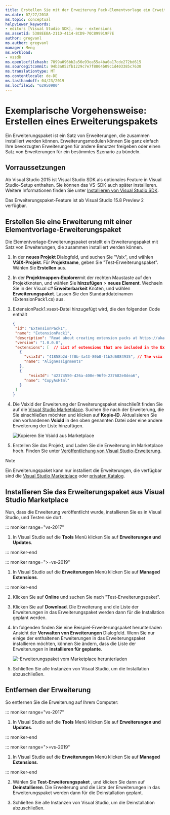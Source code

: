 ```yaml
---
title: Erstellen Sie mit der Erweiterung Pack-Elementvorlage ein Erweiterungspaket | Microsoft-Dokumentation
ms.date: 07/27/2018
ms.topic: conceptual
helpviewer_keywords:
- editors [Visual Studio SDK], new - extensions
ms.assetid: 5388EEBA-211D-4114-8CD9-70C899919F7E
author: gregvanl
ms.author: gregvanl
manager: Meng
ms.workload:
- vssdk
ms.openlocfilehash: 7899a096bb2a56e93ea55a4ba0a17cde272bd615
ms.sourcegitcommit: 94b3a052fb1229c7e7f8804b09c1d403385c7630
ms.translationtype: MT
ms.contentlocale: de-DE
ms.lasthandoff: 04/23/2019
ms.locfileid: "62950980"
---
```

# <a name="walkthrough-create-an-extension-pack"></a>Exemplarische Vorgehensweise: Erstellen eines Erweiterungspakets

Ein Erweiterungspaket ist ein Satz von Erweiterungen, die zusammen installiert werden können. Erweiterungsmodulen können Sie ganz einfach Ihre bevorzugten Erweiterungen für andere Benutzer freigeben oder einen Satz von Erweiterungen für ein bestimmtes Szenario zu bündeln.

## <a name="prerequisites"></a>Vorraussetzungen

Ab Visual Studio 2015 ist Visual Studio SDK als optionales Feature in Visual Studio-Setup enthalten. Sie können das VS-SDK auch später installieren. Weitere Informationen finden Sie unter [Installieren von Visual Studio SDK](../extensibility/installing-the-visual-studio-sdk.md).

Das Erweiterungspaket-Feature ist ab Visual Studio 15.8 Preview 2 verfügbar.

## <a name="create-an-extension-with-an-extension-pack-item-template"></a>Erstellen Sie eine Erweiterung mit einer Elementvorlage-Erweiterungspaket

Die Elementvorlage-Erweiterungspaket erstellt ein Erweiterungspaket mit Satz von Erweiterungen, die zusammen installiert werden können.

1. In der **neues Projekt** Dialogfeld, und suchen Sie "Vsix", und wählen **VSIX-Projekt**. Für **Projektname**, geben Sie "Test-Erweiterungspaket". Wählen Sie **Erstellen** aus.

2. In der **Projektmappen-Explorer**mit der rechten Maustaste auf den Projektknoten, und wählen Sie **hinzufügen** > **neues Element**. Wechseln Sie in der Visual c# **Erweiterbarkeit** Knoten, und wählen **Erweiterungspaket**. Lassen Sie den Standarddateinamen (ExtensionPack1.cs) aus.

3. ExtensionPack1.vsext-Datei hinzugefügt wird, die den folgenden Code enthält

   ```json
   {
    "id": "ExtensionPack1",
    "name": "ExtensionPack1",
    "description": "Read about creating extension packs at https://aka.ms/vsextpack",
    "version": "1.0.0.0",
    "extensions": [  // List of extensions that are included in the Extension Pack.
      {
        "vsixId": "41858b2d-ff0b-4a43-80b0-f1b2d6084935", // The vsix id of the extension you want to   include.
        "name": "AlignAssignments"
      },
      {
          "vsixId": "42374550-426a-400e-96f9-237682e8dea6",
        "name": "CopyAsHtml"
      }
    ]
   }
   ```

4. Die Vsixid der Erweiterung der Erweiterungspaket einschließt finden Sie auf die [Visual Studio Marketplace](https://marketplace.visualstudio.com/). Suchen Sie nach der Erweiterung, die Sie einschließen möchten und klicken auf **Kopie-ID**. Aktualisieren Sie den vorhandenen **VsixId** in den oben genannten Datei oder eine andere Erweiterung der Liste hinzufügen.

    ![Kopieren Sie VsixId aus Marketplace](media/vsixid-marketplace.png)

5. Erstellen Sie das Projekt, und Laden Sie die Erweiterung im Marketplace hoch. Finden Sie unter [Veröffentlichung von Visual Studio-Erweiterung](../extensibility/walkthrough-publishing-a-visual-studio-extension.md).

> [!NOTE]
> Ein Erweiterungspaket kann nur installiert die Erweiterungen, die verfügbar sind die [Visual Studio Marketplace](https://marketplace.visualstudio.com/) oder [privaten Katalog](../extensibility/how-to-create-an-atom-feed-for-a-private-gallery.md).

## <a name="install-the-extension-pack-from-the-visual-studio-marketplace"></a>Installieren Sie das Erweiterungspaket aus Visual Studio Marketplace

Nun, dass die Erweiterung veröffentlicht wurde, installieren Sie es in Visual Studio, und Testen sie dort.

::: moniker range="vs-2017"

1. In Visual Studio auf die **Tools** Menü klicken Sie auf **Erweiterungen und Updates**.

::: moniker-end

::: moniker range=">=vs-2019"

1. In Visual Studio auf die **Erweiterungen** Menü klicken Sie auf **Managed Extensions**.

::: moniker-end

2. Klicken Sie auf **Online** und suchen Sie nach "Test-Erweiterungspaket".

3. Klicken Sie auf **Download**. Die Erweiterung und die Liste der Erweiterungen in das Erweiterungspaket werden dann für die Installation geplant werden.

4. Im folgenden finden Sie eine Beispiel-Erweiterungspaket herunterladen Ansicht der **Verwalten von Erweiterungen** Dialogfeld. Wenn Sie nur einige der enthaltenen Erweiterungen in das Erweiterungspaket installieren möchten, können Sie ändern, dass die Liste der Erweiterungen in **installieren für geplante**.

    ![-Erweiterungspaket vom Marketplace herunterladen](media/vside-extensionpack.png)

5. Schließen Sie alle Instanzen von Visual Studio, um die Installation abzuschließen.

## <a name="remove-the-extension"></a>Entfernen der Erweiterung

So entfernen Sie die Erweiterung auf Ihrem Computer:

::: moniker range="vs-2017"

1. In Visual Studio auf die **Tools** Menü klicken Sie auf **Erweiterungen und Updates**.

::: moniker-end

::: moniker range=">=vs-2019"

1. In Visual Studio auf die **Erweiterungen** Menü klicken Sie auf **Managed Extensions**.

::: moniker-end

2. Wählen Sie **Test-Erweiterungspaket** , und klicken Sie dann auf **Deinstallieren**. Die Erweiterung und die Liste der Erweiterungen in das Erweiterungspaket werden dann für die Deinstallation geplant.

3. Schließen Sie alle Instanzen von Visual Studio, um die Deinstallation abzuschließen.
